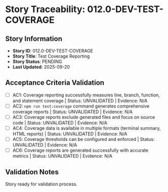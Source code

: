 # Story Traceability: 012.0-DEV-TEST-COVERAGE

## Story Information
- **Story ID**: 012.0-DEV-TEST-COVERAGE
- **Story Title**: Test Coverage Reporting
- **Story Status**: PENDING
- **Last Updated**: 2025-09-20

## Acceptance Criteria Validation

- [ ] AC1: Coverage reporting successfully measures line, branch, function, and statement coverage | Status: UNVALIDATED | Evidence: N/A
- [ ] AC2: `npm run test:coverage` command generates comprehensive coverage reports | Status: UNVALIDATED | Evidence: N/A
- [ ] AC3: Coverage reports exclude generated files and focus on source code | Status: UNVALIDATED | Evidence: N/A
- [ ] AC4: Coverage data is available in multiple formats (terminal summary, HTML reports) | Status: UNVALIDATED | Evidence: N/A
- [ ] AC5: Coverage thresholds can be configured and enforced | Status: UNVALIDATED | Evidence: N/A
- [ ] AC6: Coverage reports are generated successfully with accurate metrics | Status: UNVALIDATED | Evidence: N/A

## Validation Notes
Story ready for validation process.
